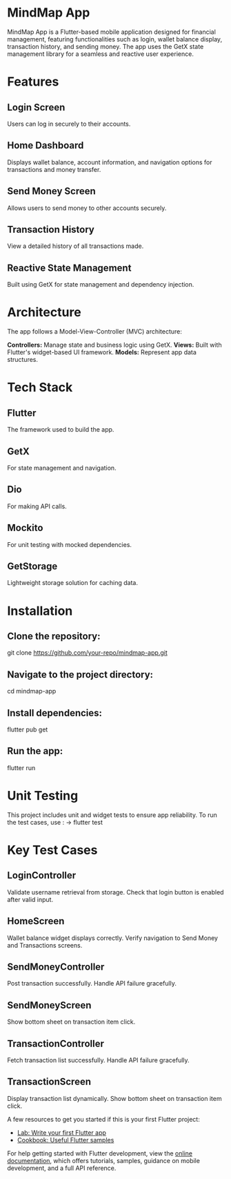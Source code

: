 # MindMap App
MindMap App is a Flutter-based mobile application designed for financial management, 
featuring functionalities such as login, wallet balance display, transaction history, and sending money. 
The app uses the GetX state management library for a seamless and reactive user experience.
# Features
## Login Screen
Users can log in securely to their accounts.

## Home Dashboard
Displays wallet balance, account information, and navigation options for transactions and money transfer.

## Send Money Screen
Allows users to send money to other accounts securely.

## Transaction History
View a detailed history of all transactions made.

## Reactive State Management
Built using GetX for state management and dependency injection.

# Architecture
The app follows a Model-View-Controller (MVC) architecture:

**Controllers:** Manage state and business logic using GetX.
**Views:** Built with Flutter's widget-based UI framework.
**Models:** Represent app data structures.


# Tech Stack
## Flutter
The framework used to build the app.

## GetX
For state management and navigation.

## Dio
For making API calls.

## Mockito
For unit testing with mocked dependencies.

## GetStorage
Lightweight storage solution for caching data.

# Installation
## Clone the repository:
git clone https://github.com/your-repo/mindmap-app.git

## Navigate to the project directory:
cd mindmap-app

## Install dependencies:
flutter pub get

## Run the app:
flutter run


# Unit Testing
This project includes unit and widget tests to ensure app reliability.
To run the test cases, use : ->   flutter test

# Key Test Cases
## LoginController
Validate username retrieval from storage.
Check that login button is enabled after valid input.

## HomeScreen
Wallet balance widget displays correctly.
Verify navigation to Send Money and Transactions screens.

## SendMoneyController
Post transaction successfully.
Handle API failure gracefully.

## SendMoneyScreen
Show bottom sheet on transaction item click.

## TransactionController
Fetch transaction list successfully.
Handle API failure gracefully.

## TransactionScreen
Display transaction list dynamically.
Show bottom sheet on transaction item click.


A few resources to get you started if this is your first Flutter project:

- [Lab: Write your first Flutter app](https://docs.flutter.dev/get-started/codelab)
- [Cookbook: Useful Flutter samples](https://docs.flutter.dev/cookbook)

For help getting started with Flutter development, view the
[online documentation](https://docs.flutter.dev/), which offers tutorials,
samples, guidance on mobile development, and a full API reference.
